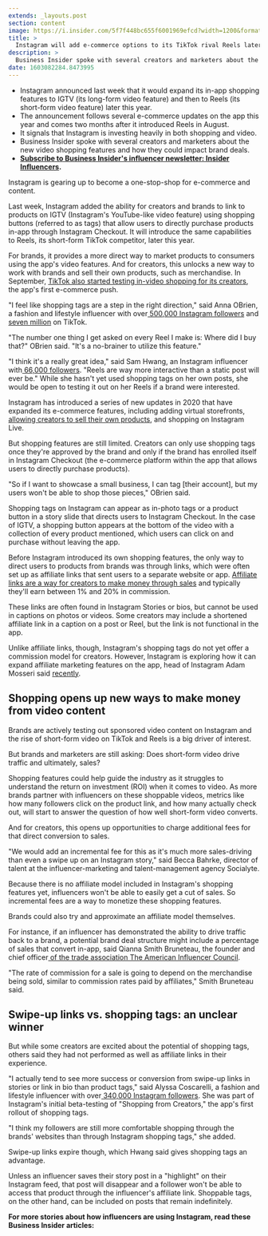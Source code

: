 ```yaml
--- 
extends: _layouts.post 
section: content 
image: https://i.insider.com/5f7f448bc655f6001969efcd?width=1200&format=jpeg 
title: > 
  Instagram will add e-commerce options to its TikTok rival Reels later this year. Influencers and marketers explain how it will impact their business. 
description: > 
  Business Insider spoke with several creators and marketers about the new video shopping features and how they could impact brand deals.For brands, it provides a more direct way to market products to consumers using the app's video features."I think it's a really great idea," said Sam Hwang, an Instagram influencer with 66,000 followers.Shopping tags on Instagram can appear as in-photo tags or a product button in a story slide that directs users to Instagram Checkout."I think my followers are still more comfortable shopping through the brands' websites than through Instagram shopping tags," she added. 
date: 1603082284.8473995 
--- 
```

<div><ul class="summary-list">
<li>Instagram announced last week that it would expand its in-app shopping features to IGTV (its long-form video feature) and then to Reels (its short-form video feature) later this year.</li>
<li>The announcement follows several e-commerce updates on the app this year and comes two months after it introduced Reels in August.</li>
<li>It signals that Instagram is investing heavily in both shopping and video.</li>
<li>Business Insider spoke with several creators and marketers about the new video shopping features and how they could impact brand deals.&#160;</li>
<li><strong><a href="http://newsletter.businessinsider.com/join/influencerdashboard">Subscribe to Business Insider's influencer newsletter: Insider Influencers</a>.</strong></li>
</ul>
<p id="gpt-post-media-mobile_in_post_ad-fluid-1" class="ad ad-wrapper fluid in-post only-mobile"></p>

<p id="gpt-post-media-desktop_in_post_ad-fluid-1" class="ad ad-wrapper fluid in-post only-desktop"></p>
<p>Instagram is gearing up to become a one-stop-shop for e-commerce and content.&#160;</p><p>Last week, Instagram added the ability for creators and brands to link to products on IGTV (Instagram's YouTube-like video feature) using shopping buttons (referred to as tags) that allow users to directly purchase products in-app through Instagram Checkout. It will introduce the same capabilities to Reels, its short-form TikTok competitor, later this year.</p><p>For brands, it provides a more direct way to market products to consumers using the app's video features. And for creators, this unlocks a new way to work with brands and sell their own products, such as merchandise. In September, <a href="https://www.businessinsider.com/tiktok-users-can-link-to-shopify-storefronts-with-ecommerce-buttons-2020-9">TikTok also started testing in-video shopping for its creators</a>, the app's first e-commerce push.&#160;</p><p>"I feel like shopping tags are a step in the right direction," said Anna OBrien, a fashion and lifestyle influencer with over<a href="https://www.instagram.com/glitterandlazers/?hl=en"> 500,000 Instagram followers</a> and <a href="https://www.tiktok.com/@glitterandlazers?lang=en">seven million</a> on TikTok.&#160;</p><p>"The number one thing I get asked on every Reel I make is: Where did I buy that?" OBrien said. "It's a no-brainer to utilize this feature."&#160;</p><p>"I think it's a really great idea," said Sam Hwang, an Instagram influencer with<a href="https://www.instagram.com/wear.is.sam/?hl=en"> 66,000 followers</a>. "Reels are way more interactive than a static post will ever be." While she hasn't yet used shopping tags on her own posts, she would be open to testing it out on her Reels if a brand were interested.</p><p>Instagram has introduced a series of new updates in 2020 that have expanded its e-commerce features, including adding virtual storefronts,<a href="https://www.businessinsider.com/instagram-influencers-explain-using-expanded-shopping-features-2020-7"> allowing creators to sell their own products</a>, and shopping on Instagram Live.</p><p>But shopping features are still limited. Creators can only use shopping tags once they're approved by the brand and only if the brand has enrolled itself in Instagram Checkout (the e-commerce platform within the app that allows users to directly purchase products).&#160;</p>
<p id="gpt-post-media-mobile_in_post_ad-fluid-2" class="ad ad-wrapper fluid in-post only-mobile"></p>

<p id="gpt-post-media-desktop_in_post_ad-fluid-2" class="ad ad-wrapper fluid in-post only-desktop"></p>
<p>"So if I want to showcase a small business, I can tag [their account], but my users won't be able to shop those pieces," OBrien said.&#160;</p><p>Shopping tags on Instagram can appear as in-photo tags or a product button in a story slide that directs users to Instagram Checkout. In the case of IGTV, a shopping button appears at the bottom of the video with a collection of every product mentioned, which users can click on and purchase without leaving the app.</p><p>Before Instagram introduced its own shopping features, the only way to direct users to products from brands was through links, which were often set up as affiliate links that sent users to a separate website or app. <a href="https://www.businessinsider.com/top-affiliate-marketing-programs-companies-networks-for-influencers-2020-7">Affiliate links are a way for creators to make money through sales</a> and typically they'll earn between 1% and 20% in commission.</p><p>These links are often found in Instagram Stories or bios, but cannot be used in captions on photos or videos. Some creators may include a shortened affiliate link in a caption on a post or Reel, but the link is not functional in the app.&#160;</p><p>Unlike affiliate links, though, Instagram's shopping tags do not yet offer a commission model for creators. However, Instagram is exploring how it can expand affiliate marketing features on the app, head of Instagram Adam Mosseri said <a href="https://www.businessinsider.com/instagram-head-adam-mosseri-top-ways-influencers-earn-money-2020-10">recently</a>.&#160;</p><h2>Shopping opens up new ways to make money from video content</h2><p>Brands are actively testing out sponsored video content on Instagram and the rise of short-form video on TikTok and Reels is a big driver of interest.</p><p>But brands and marketers are still asking: Does short-form video drive traffic and ultimately, sales?</p><p>Shopping features could help guide the industry as it struggles to understand the return on investment (ROI) when it comes to video. As more brands partner with influencers on these shoppable videos, metrics like how many followers click on the product link, and how many actually check out, will start to answer the question of how well short-form video converts.</p>
<p id="gpt-post-media-mobile_in_post_ad-fluid-3" class="ad ad-wrapper fluid in-post only-mobile"></p>

<p id="gpt-post-media-desktop_in_post_ad-fluid-3" class="ad ad-wrapper fluid in-post only-desktop"></p>
<p>And for creators, this opens up opportunities to charge additional fees for that direct conversion to sales.</p><p>"We would add an incremental fee for this as it's much more sales-driving than even a swipe up on an Instagram story," said Becca Bahrke, director of talent at the influencer-marketing and talent-management agency Socialyte.</p><p>Because there is no affiliate model included in Instagram's shopping features yet, influencers won't be able to easily get a cut of sales. So incremental fees are a way to monetize these shopping features.</p><p>Brands could also try and approximate an affiliate model themselves.</p><p>For instance, if an influencer has demonstrated the ability to drive traffic back to a brand, a potential brand deal structure might include a percentage of sales that convert in-app, said Qianna Smith Bruneteau, the founder and chief officer<a href="https://www.businessinsider.com/american-influencer-council-digital-creator-trade-association-launch-details-2020-7">&#160;of the trade association The American Influencer Council</a>.</p><p>"The rate of commission for a sale is going to depend on the merchandise being sold, similar to commission rates paid by affiliates," Smith Bruneteau said.</p><h2>Swipe-up links vs. shopping tags: an unclear winner</h2><p>But while some creators are excited about the potential of shopping tags, others said they had not performed as well as affiliate links in their experience.</p><p>"I actually tend to see more success or conversion from swipe-up links in stories or link in bio than product tags," said Alyssa Coscarelli, a fashion and lifestyle influencer with over<a href="https://www.instagram.com/alyssainthecity/"> 340,000 Instagram followers</a>. She was part of Instagram's initial beta-testing of "Shopping from Creators," the app's first rollout of shopping tags.</p>
<p id="gpt-post-media-mobile_in_post_ad-fluid-4" class="ad ad-wrapper fluid in-post only-mobile"></p>

<p id="gpt-post-media-desktop_in_post_ad-fluid-4" class="ad ad-wrapper fluid in-post only-desktop"></p>
<p>"I think my followers are still more comfortable shopping through the brands' websites than through Instagram shopping tags," she added.&#160;</p><p>Swipe-up links expire though, which Hwang said gives shopping tags an advantage.&#160;</p><p>Unless an influencer saves their story post in a "highlight" on their Instagram feed, that post will disappear and a follower won't be able to access that product through the influencer's affiliate link. Shoppable tags, on the other hand, can be included on posts that remain indefinitely.</p><p><strong>For more stories about how influencers are using Instagram, read these Business Insider articles:</strong></p> 
                  </div>